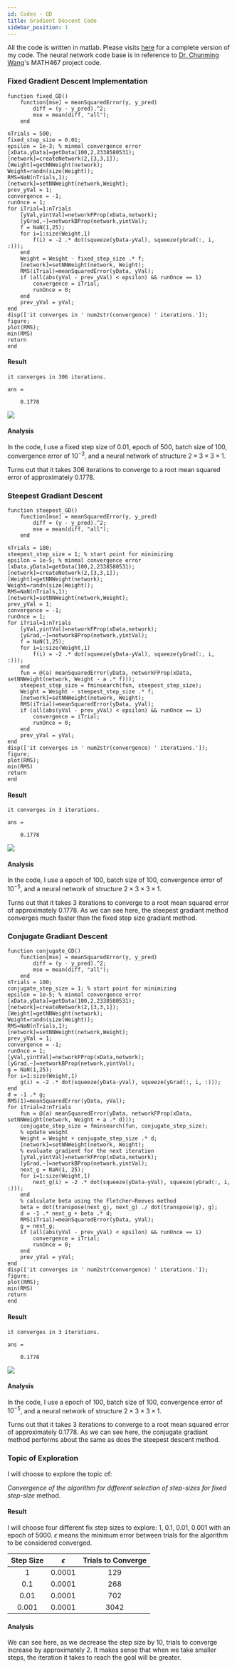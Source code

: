 ```yaml
---
id: Codes - GD
title: Gradient Descent Code
sidebar_position: 1
---
```


All the code is written in matlab. Please visits [here](https://github.com/pwang649/coding_practice/tree/main/GD) for a complete version of my code. The neural network code base is in reference to [Dr. Chunming Wang](https://dornsife.usc.edu/cf/faculty-and-staff/faculty.cfm?pid=1003805)'s MATH467 project code.

### Fixed Gradient Descent Implementation

```{octave}
function fixed_GD()
    function[mse] = meanSquaredError(y, y_pred)
        diff = (y - y_pred).^2;
        mse = mean(diff, "all");
    end

nTrials = 500;
fixed_step_size = 0.01;
epsilon = 1e-3; % minmal convergence error
[xData,yData]=getData(100,2,2338580531);
[network]=createNetwork(2,[3,3,1]);
[Weight]=getNNWeight(network);
Weight=randn(size(Weight));
RMS=NaN(nTrials,1);
[network]=setNNWeight(network,Weight);
prev_yVal = 1;
convergence = -1;
runOnce = 1;
for iTrial=1:nTrials
    [yVal,yintVal]=networkFProp(xData,network);
    [yGrad,~]=networkBProp(network,yintVal);
    f = NaN(1,25);
    for i=1:size(Weight,1)
        f(i) = -2 .* dot(squeeze(yData-yVal), squeeze(yGrad(:, i, :)));
    end
    Weight = Weight - fixed_step_size .* f;
    [network]=setNNWeight(network, Weight);
    RMS(iTrial)=meanSquaredError(yData, yVal);
    if (all(abs(yVal - prev_yVal) < epsilon) && runOnce == 1)
        convergence = iTrial;
        runOnce = 0;
    end
    prev_yVal = yVal;
end
disp(['it converges in ' num2str(convergence) ' iterations.']);
figure;
plot(RMS);
min(RMS)
return
end
```

#### Result

```
it converges in 306 iterations.

ans =

    0.1778
```

![](/img/code_img/Optimization/fixed_GD.png)

#### Analysis

In the code, I use a fixed step size of $0.01$, epoch of $500$, batch size of $100$, convergence error of $10^{-3}$, and a neural network of structure $2\times 3\times 3\times 1$.

Turns out that it takes 306 iterations to converge to a root mean squared error of approximately 0.1778.

### Steepest Gradiant Descent

```{octave}
function steepest_GD()
    function[mse] = meanSquaredError(y, y_pred)
        diff = (y - y_pred).^2;
        mse = mean(diff, "all");
    end

nTrials = 100;
steepest_step_size = 1; % start point for minimizing
epsilon = 1e-5; % minmal convergence error
[xData,yData]=getData(100,2,2338580531);
[network]=createNetwork(2,[3,3,1]);
[Weight]=getNNWeight(network);
Weight=randn(size(Weight));
RMS=NaN(nTrials,1);
[network]=setNNWeight(network,Weight);
prev_yVal = 1;
convergence = -1;
runOnce = 1;
for iTrial=1:nTrials
    [yVal,yintVal]=networkFProp(xData,network);
    [yGrad,~]=networkBProp(network,yintVal);
    f = NaN(1,25);
    for i=1:size(Weight,1)
        f(i) = -2 .* dot(squeeze(yData-yVal), squeeze(yGrad(:, i, :)));
    end
    fun = @(a) meanSquaredError(yData, networkFProp(xData, setNNWeight(network, Weight - a .* f)));
    steepest_step_size = fminsearch(fun, steepest_step_size);
    Weight = Weight - steepest_step_size .* f;
    [network]=setNNWeight(network, Weight);
    RMS(iTrial)=meanSquaredError(yData, yVal);
    if (all(abs(yVal - prev_yVal) < epsilon) && runOnce == 1)
        convergence = iTrial;
        runOnce = 0;
    end
    prev_yVal = yVal;
end
disp(['it converges in ' num2str(convergence) ' iterations.']);
figure;
plot(RMS);
min(RMS)
return
end
```

#### Result

```
it converges in 3 iterations.

ans =

    0.1778
```

![](/img/code_img/Optimization/steepest_GD.png)

#### Analysis

In the code, I use a epoch of $100$, batch size of $100$, convergence error of $10^{-5}$, and a neural network of structure $2\times 3\times 3\times 1$.

Turns out that it takes 3 iterations to converge to a root mean squared error of approximately 0.1778. As we can see here, the steepest gradiant method converges much faster than the fixed step size gradiant method.

### Conjugate Gradiant Descent

```{octave}
function conjugate_GD()
    function[mse] = meanSquaredError(y, y_pred)
        diff = (y - y_pred).^2;
        mse = mean(diff, "all");
    end
nTrials = 100;
conjugate_step_size = 1; % start point for minimizing
epsilon = 1e-5; % minmal convergence error
[xData,yData]=getData(100,2,2338580531);
[network]=createNetwork(2,[3,3,1]);
[Weight]=getNNWeight(network);
Weight=randn(size(Weight));
RMS=NaN(nTrials,1);
[network]=setNNWeight(network,Weight);
prev_yVal = 1;
convergence = -1;
runOnce = 1;
[yVal,yintVal]=networkFProp(xData,network);
[yGrad,~]=networkBProp(network,yintVal);
g = NaN(1,25);
for i=1:size(Weight,1)
    g(i) = -2 .* dot(squeeze(yData-yVal), squeeze(yGrad(:, i, :)));
end
d = -1 .* g;
RMS(1)=meanSquaredError(yData, yVal);
for iTrial=2:nTrials
    fun = @(a) meanSquaredError(yData, networkFProp(xData, setNNWeight(network, Weight + a .* d)));
    conjugate_step_size = fminsearch(fun, conjugate_step_size);
    % update weight
    Weight = Weight + conjugate_step_size .* d;
    [network]=setNNWeight(network, Weight);
    % evaluate gradient for the next iteration
    [yVal,yintVal]=networkFProp(xData,network);
    [yGrad,~]=networkBProp(network,yintVal);
    next_g = NaN(1, 25);
    for i=1:size(Weight,1)
        next_g(i) = -2 .* dot(squeeze(yData-yVal), squeeze(yGrad(:, i, :)));
    end
    % calculate beta using the Fletcher–Reeves method
    beta = dot(transpose(next_g), next_g) ./ dot(transpose(g), g);
    d = -1 .* next_g + beta .* d;
    RMS(iTrial)=meanSquaredError(yData, yVal);
    g = next_g;
    if (all(abs(yVal - prev_yVal) < epsilon) && runOnce == 1)
        convergence = iTrial;
        runOnce = 0;
    end
    prev_yVal = yVal;
end
disp(['it converges in ' num2str(convergence) ' iterations.']);
figure;
plot(RMS);
min(RMS)
return
end
```

#### Result

```
it converges in 3 iterations.

ans =

    0.1778
```

![](/img/code_img/Optimization/conjugate_GD.png)

#### Analysis

In the code, I use a epoch of $100$, batch size of $100$, convergence error of $10^{-5}$, and a neural network of structure $2\times 3\times 3\times 1$.

Turns out that it takes 3 iterations to converge to a root mean squared error of approximately 0.1778. As we can see here, the conjugate gradiant method performs about the same as does the steepest descent method.

### Topic of Exploration

I will choose to explore the topic of:

_Convergence of the algorithm for different selection of step-sizes for fixed step-size_
method.

#### Result

I will choose four different fix step sizes to explore: $1,\: 0.1,\: 0.01,\: 0.001$ with an epoch of $5000$. $\epsilon$ means the minimum error between trials for the algorithm to be considered converged.

| Step Size  | $\epsilon$  | Trials to Converge  |
|:-:|:-:|:-:|
| 1  | 0.0001  | 129  |
| 0.1  | 0.0001  | 268  |
| 0.01  | 0.0001  | 702  |
| 0.001  | 0.0001  | 3042  |

#### Analysis

We can see here, as we decrease the step size by $10$, trials to converge increase by approximately $2$. It makes sense that when we take smaller steps, the iteration it takes to reach the goal will be greater.